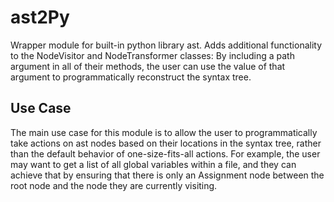 # ast2Py

Wrapper module for built-in python library ast.
Adds additional functionality to the NodeVisitor and NodeTransformer classes:
By including a path argument in all of their methods, the user can use the value of that argument to programmatically reconstruct the syntax tree.

## Use Case

The main use case for this module is to allow the user to programmatically take actions on ast nodes based on their locations in the syntax tree, rather than the default behavior of one-size-fits-all actions.
For example, the user may want to get a list of all global variables within a file, and they can achieve that by ensuring that there is only an Assignment node between the root node and the node they are currently visiting.

